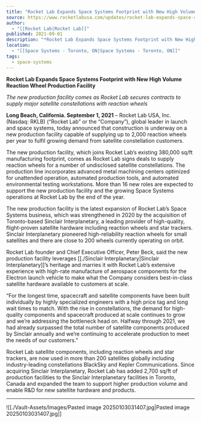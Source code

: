 ```yaml
---
title: "Rocket Lab Expands Space Systems Footprint with New High Volume Reaction Wheel Production Facility "
source: https://www.rocketlabusa.com/updates/rocket-lab-expands-space-systems-footprint-with-new-high-volume-reaction-wheel-production-facility/
author:
  - "[[Rocket Lab|Rocket Lab]]"
published: 2021-09-01
description: "*Rocket Lab Expands Space Systems Footprint with New High Volume Reaction Wheel Production Facility*"
location:
  - "[[Space Systems - Toronto, ON|Space Systems - Toronto, ON]]"
tags:
  - space-systems
---
```


**Rocket Lab Expands Space Systems Footprint with New High Volume Reaction Wheel Production Facility**

*The new production facility comes as Rocket Lab secures contracts to supply major satellite constellations with reaction wheels*

**Long Beach, California. September 1, 2021** – Rocket Lab USA, Inc. (Nasdaq: RKLB) (“Rocket Lab” or the “Company”), global leader in launch and space systems, today announced that construction is underway on a new production facility capable of supplying up to 2,000 reaction wheels per year to fulfil growing demand from satellite constellation customers.

The new production facility, which joins Rocket Lab’s existing 380,000 sq/ft manufacturing footprint, comes as Rocket Lab signs deals to supply reaction wheels for a number of undisclosed satellite constellations. The production line incorporates advanced metal machining centers optimized for unattended operation, automated production tools, and automated environmental testing workstations. More than 16 new roles are expected to support the new production facility and the growing Space Systems operations at Rocket Lab by the end of the year.

The new production facility is the latest expansion of Rocket Lab’s Space Systems business, which was strengthened in 2020 by the acquisition of Toronto-based Sinclair Interplanetary, a leading provider of high-quality, flight-proven satellite hardware including reaction wheels and star trackers. Sinclair Interplanetary pioneered high-reliability reaction wheels for small satellites and there are close to 200 wheels currently operating on orbit.

Rocket Lab founder and Chief Executive Officer, Peter Beck, said the new production facility leverages [[./Sinclair Interplanetary|Sinclair Interplanetary]]’s heritage and marries it with Rocket Lab’s extensive experience with high-rate manufacture of aerospace components for the Electron launch vehicle to make what the Company considers best-in-class satellite hardware available to customers at scale.

“For the longest time, spacecraft and satellite components have been built individually by highly specialized engineers with a high price tag and long wait times to match. With the rise in constellations, the demand for high-quality components and spacecraft produced at scale continues to grow and we’re addressing the bottleneck head on. Halfway through 2021, we had already surpassed the total number of satellite components produced by Sinclair annually and we’re continuing to accelerate production to meet the needs of our customers.”

Rocket Lab satellite components, including reaction wheels and star trackers, are now used in more than 200 satellites globally including industry-leading constellations BlackSky and Kepler Communications. Since acquiring Sinclair Interplanetary, Rocket Lab has added 2,700 sq/ft of production facilities to the Sinclair Interplanetary facilities in Toronto, Canada and expanded the team to support higher production volume and enable R&D for new satellite hardware and products.  

---

![[./Vault-Assets/Images/Pasted image 20250103031407.jpg|Pasted image 20250103031407.jpg]]